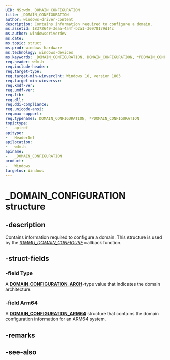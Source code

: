 ```yaml
---
UID: NS:wdm._DOMAIN_CONFIGURATION
title: _DOMAIN_CONFIGURATION
author: windows-driver-content
description: Contains information required to configure a domain.
ms.assetid: 18372649-3eaa-4a4f-b2a1-30978179d14c
ms.author: windowsdriverdev
ms.date: 
ms.topic: struct
ms.prod: windows-hardware
ms.technology: windows-devices
ms.keywords: _DOMAIN_CONFIGURATION, DOMAIN_CONFIGURATION, *PDOMAIN_CONFIGURATION, 
req.header: wdm.h
req.include-header:
req.target-type:
req.target-min-winverclnt: Windows 10, version 1803
req.target-min-winversvr:
req.kmdf-ver:
req.umdf-ver:
req.lib:
req.dll:
req.ddi-compliance:
req.unicode-ansi:
req.max-support:
req.typenames: DOMAIN_CONFIGURATION, *PDOMAIN_CONFIGURATION
topictype: 
-	apiref
apitype: 
-	HeaderDef
apilocation: 
-	wdm.h
apiname: 
-	_DOMAIN_CONFIGURATION
product:
-	Windows
targetos: Windows
---
```


# _DOMAIN_CONFIGURATION structure

## -description
Contains information required to configure a domain. This structure is used by the [_IOMMU_DOMAIN_CONFIGURE_](nc-wdm-iommu_domain_configure.md) callback function.

## -struct-fields

### -field Type
A [**DOMAIN_CONFIGURATION_ARCH**](ne-wdm-_domain_configuration_arch.md)-type value that indicates the domain architecture.

### -field Arm64
A [**DOMAIN_CONFIGURATION_ARM64**](ns-wdm-_domain_configuration_arm64.md) structure that contains the domain configuration information for an ARM64 system.
 

## -remarks

## -see-also
